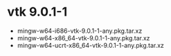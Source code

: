 # vtk 9.0.1-1

 - mingw-w64-i686-vtk-9.0.1-1-any.pkg.tar.xz
 - mingw-w64-x86_64-vtk-9.0.1-1-any.pkg.tar.xz
 - mingw-w64-ucrt-x86_64-vtk-9.0.1-1-any.pkg.tar.xz
